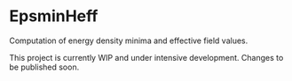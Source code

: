 # EpsminHeff
Computation of energy density minima and effective field values.

This project is currently WIP and under intensive development. Changes to be published soon.
